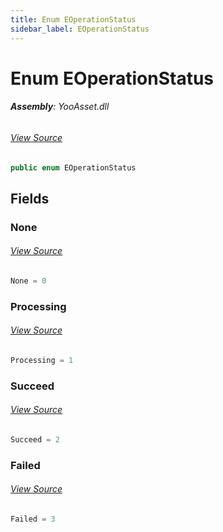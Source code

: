 ```yaml
---
title: Enum EOperationStatus
sidebar_label: EOperationStatus
---
```

# Enum EOperationStatus


###### **Assembly**: YooAsset.dll
###### [View Source](https://github.com/tuyoogame/YooAsset-Samples.git/blob/main/Assets/YooAsset/Runtime/OperationSystem/EOperationStatus.cs#L4)
```csharp title="Declaration"
public enum EOperationStatus
```
## Fields
### None

###### [View Source](https://github.com/tuyoogame/YooAsset-Samples.git/blob/main/Assets/YooAsset/Runtime/OperationSystem/EOperationStatus.cs#L6)
```csharp title="Declaration"
None = 0
```
### Processing

###### [View Source](https://github.com/tuyoogame/YooAsset-Samples.git/blob/main/Assets/YooAsset/Runtime/OperationSystem/EOperationStatus.cs#L7)
```csharp title="Declaration"
Processing = 1
```
### Succeed

###### [View Source](https://github.com/tuyoogame/YooAsset-Samples.git/blob/main/Assets/YooAsset/Runtime/OperationSystem/EOperationStatus.cs#L8)
```csharp title="Declaration"
Succeed = 2
```
### Failed

###### [View Source](https://github.com/tuyoogame/YooAsset-Samples.git/blob/main/Assets/YooAsset/Runtime/OperationSystem/EOperationStatus.cs#L9)
```csharp title="Declaration"
Failed = 3
```
